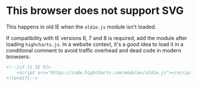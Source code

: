 # This browser does not support SVG

This happens in old IE when the `oldie.js` module isn't loaded.

If compatibility with IE versions 6, 7 and 8 is required, add the module after
loading `highcharts.js`. In a website context, it's a good idea to load it in a
conditional comment to avoid traffic overhead and dead code in modern browsers:

```html
<!--[if lt IE 9]>
    <script src="https://code.highcharts.com/modules/oldie.js"></script>
<![endif]-->
```
